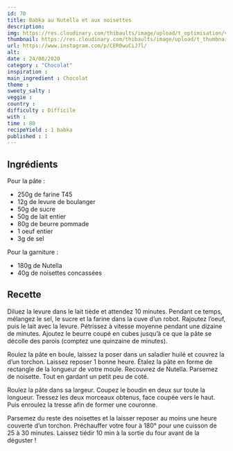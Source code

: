 ```yaml
---
id: 70
title: Babka au Nutella et aux noisettes 
description: 
img: https://res.cloudinary.com/thibaults/image/upload/t_optimisation/v1600517507/Recipes/20200824_babka_nutella.jpg
thumbnail: https://res.cloudinary.com/thibaults/image/upload/t_thumbnail_josie/v1600517507/Recipes/20200824_babka_nutella.jpg
url: https://www.instagram.com/p/CER0wuCiJ7l/
alt: 
date : 24/08/2020
category : "Chocolat"
inspiration :
main_ingredient : Chocolat
theme : 
sweety_salty : 
veggie : 
country :
difficulty : Difficile
with : 
time : 80
recipeYield : 1 babka
published : 1
---
```


## Ingrédients
Pour la pâte :
 - 250g de farine T45
 - 12g de levure de boulanger
 - 50g de sucre
 - 50g de lait entier
 - 80g de beurre pommade
 - 1 oeuf entier
 - 3g de sel

Pour la garniture :
 - 180g de Nutella
 - 40g de noisettes concassées

## Recette
Diluez la levure dans le lait tiède et attendez 10 minutes. Pendant ce temps, mélangez le sel, le sucre et la farine dans la cuve d’un robot. Rajoutez l’oeuf, puis le lait avec la levure. Pétrissez à vitesse moyenne pendant une dizaine de minutes. Ajoutez le beurre coupé en cubes jusqu’à ce que la pâte se décolle des parois (comptez une quinzaine de minutes).

Roulez la pâte en boule, laissez la poser dans un saladier huilé et couvrez la d’un torchon. Laissez reposer 1 bonne heure. Étalez la pâte en forme de rectangle de la longueur de votre moule. Recouvrez de Nutella. Parsemez de noisette. Tout en gardant un petit peu de coté.

Roulez la pâte dans sa largeur. Coupez le boudin en deux sur toute la longueur. Tressez les deux morceaux obtenus, face coupée vers le haut. Puis enroulez la tresse afin de former une couronne.

Parsemez du reste des noisettes et la laisser reposer au moins une heure couverte d’un torchon. Préchauffer votre four à 180° pour une cuisson de 25 à 30 minutes. Laissez tiédir 10 min à la sortie du four avant de la déguster !